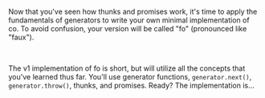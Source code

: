 Now that you've seen how thunks and promises work, it's time to apply the
fundamentals of generators to write your own minimal implementation of co.
To avoid confusion, your version will be called "fo" (pronounced like "faux").

<br>

The v1 implementation of fo is short, but will utilize all the concepts that
you've learned thus far. You'll use generator functions, `generator.next()`,
`generator.throw()`, thunks, and promises. Ready? The
implementation is...
